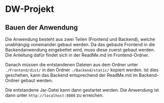 # DW-Projekt
## Bauen der Anwendung
Die Anwendung besteht aus zwei Teilen (Frontend und Backend), welche unabhängig voneinander gebaut werden. Da das gebaute Frontend in die Backendanwendung eingebettet wird, muss diese zuerst gebaut werden.
Die Anleitung dafür findet sich in der ReadMe.md im Frontend-Ordner.

Danach müssen die entstandenen Dateien aus dem Ordner unter `./Frontend/dist/` in den Ordner `./Backend/static/` kopiert werden.
Ist dies geschehen, kann das Backend entsprechend der ReadMe.md im Backend-Ordner gebaut werden.

Die entstandene Jar-Datei kann dann gestartet werden. Die Anwendung ist dann unter `http://localhost:8080` zu erreichen.

